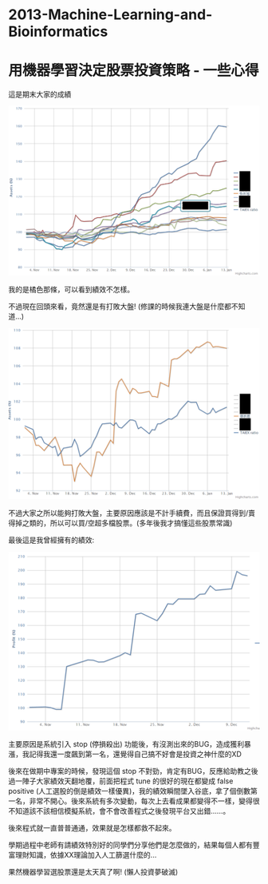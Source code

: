 # 2013-Machine-Learning-and-Bioinformatics

# 用機器學習決定股票投資策略 - 一些心得

這是期末大家的成績

![image](https://github.com/gn01842919/2013-Machine-Learning-and-Bioinformatics/blob/master/result-full.bmp)

我的是橘色那條，可以看到績效不怎樣。

不過現在回頭來看，竟然還是有打敗大盤! (修課的時候我連大盤是什麼都不知道...)

![image](https://github.com/gn01842919/2013-Machine-Learning-and-Bioinformatics/blob/master/result-me.bmp)

不過大家之所以能夠打敗大盤，主要原因應該是不計手續費，而且保證買得到/賣得掉之類的，所以可以買/空超多檔股票。(多年後我才搞懂這些股票常識)

最後這是我曾經擁有的績效:

![image](https://github.com/gn01842919/2013-Machine-Learning-and-Bioinformatics/blob/master/result-wrong.png)

主要原因是系統引入 stop (停損殺出) 功能後，有沒測出來的BUG，造成獲利暴漲，我記得我還一度飆到第一名，還覺得自己搞不好會是投資之神什麼的XD

後來在做期中專案的時候，發現這個 stop 不對勁，肯定有BUG，反應給助教之後過一陣子大家績效天翻地覆，前面把程式 tune 的很好的現在都變成 false positive (人工選股的倒是績效一樣優異)，我的績效瞬間墜入谷底，拿了個倒數第一名，非常不開心。後來系統有多次變動，每次上去看成果都變得不一樣，變得很不知道該不該相信模擬系統，會不會改善程式之後發現平台又出錯......。

後來程式就一直普普通通，效果就是怎樣都救不起來。

學期過程中老師有請績效特別好的同學們分享他們是怎麼做的，結果每個人都有豐富理財知識，依據XX理論加入人工篩選什麼的...

果然機器學習選股票還是太天真了啊! (懶人投資夢破滅)
